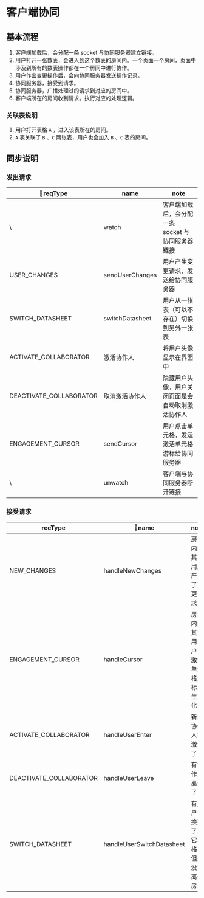 # 客户端协同



## 基本流程


1. 客户端加载后，会分配一条 socket 与协同服务器建立链接。
2. 用户打开一张数表，会进入到这个数表的房间内。一个页面一个房间，页面中涉及到所有的数表操作都在一个房间中进行协作。
3. 用户作出变更操作后，会向协同服务器发送操作记录。
4. 协同服务器，接受到请求。
5. 协同服务器，广播处理过的请求到对应的房间中。
6. 客户端所在的房间收到请求。执行对应的处理逻辑。


### 关联表说明

1. 用户打开表格 `A` ，进入该表所在的房间。
2. `A` 表关联了 `B` 、`C` 两张表，用户也会加入 `B` 、`C` 表的房间。



## 同步说明


### 发出请求

| reqType           | name            | note                                             |
|-------------------|-----------------|--------------------------------------------------|
| \                 | watch           | 客户端加载后，会分配一条 socket 与协同服务器链接 |
| USER_CHANGES      | sendUserChanges | 用户产生变更请求，发送给协同服务器               |
| SWITCH_DATASHEET  | switchDatasheet | 用户从一张表（可以不存在）切换到另外一张表       |
| ACTIVATE_COLLABORATOR | 激活协作人 | 将用户头像显示在界面中                            |
| DEACTIVATE_COLLABORATOR | 取消激活协作人 | 隐藏用户头像，用户关闭页面是会自动取消激活协作人 |
| ENGAGEMENT_CURSOR | sendCursor      | 用户点击单元格，发送激活单元格游标给协同服务器   |
| \                 | unwatch         | 客户端与协同服务器断开链接                       |


### 接受请求

| recType           | name                      | note                                     |
|-------------------|---------------------------|------------------------------------------|
| NEW_CHANGES       | handleNewChanges          | 房间内的其它用户产生了变更请求           |
| ENGAGEMENT_CURSOR | handleCursor              | 房间内的其它用户，激活单元格游标发生变化     |
| ACTIVATE_COLLABORATOR | handleUserEnter           | 新的协作人被激活了                     |
| DEACTIVATE_COLLABORATOR | handleUserLeave           | 有协作人离开了                           |
| SWITCH_DATASHEET  | handleUserSwitchDatasheet | 有用户切换到了其它表格，但是没有离开房间 |
